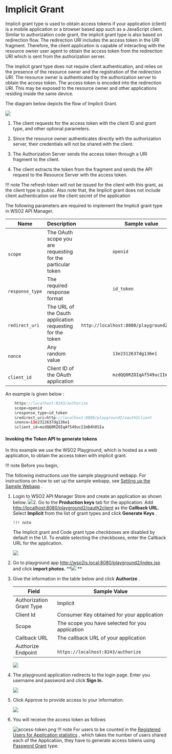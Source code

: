 # Implicit Grant

Implicit grant type is used to obtain access tokens if your application (client) is a mobile application or a browser based app such as a JavaScript client. Similar to authorization code grant, the implicit grant type is also based on redirection flow. The redirection URI includes the access token in the URI fragment. Therefore, the client application is capable of interacting with the resource owner user agent to obtain the access token from the redirection URI which is sent from the authorization server.

The implicit grant type does not require client authentication, and relies on the presence of the resource owner and the registration of the redirection URI. The resource owner is authenticated by the authorization server to obtain the access token. The access token is encoded into the redirection URI. This may be exposed to the resource owner and other applications residing inside the same device.

The diagram below depicts the flow of Implicit Grant.

![](https://lh6.googleusercontent.com/QOxOfpBsDRBFJhArtbY_nHSCPDxcT_o9_ggjNV4ztf46HDDtJidzjAuWGxjQK8zg4yPYtmWIKvF0AZaxm9p-pQRi_GF1NuUvWw6yCPJbvDAP9xA2tVJ8xJ1zzVJ-d-zoIyjjzk4o)
1.  The client requests for the access token with the client ID and grant type, and other optional parameters.

2.  Since the resource owner authenticates directly with the authorization server, their credentials will not be shared with the client.

3.  The Authorization Server sends the access token through a URI fragment to the client.

4.  The client extracts the token from the fragment and sends the API request to the Resource Server with the access token.

!!! note
The refresh token will not be issued for the client with this grant, as the client type is public. Also note that, the Implicit grant does not include client authentication use the client secret of the application


The following parameters are required to implement the Implicit grant type in WSO2 API Manager.

| Name                                     | Description                                                 | Sample value                                                                                         |
|------------------------------------------|-------------------------------------------------------------|------------------------------------------------------------------------------------------------------|
| `             scope            `         | The OAuth scope you are requesting for the particular token | `             openid            `                                                                    |
| `             response_type            ` | The required response format                                | `             id_token            `                                                                  |
| `             redirect_uri            `  | The URL of the Oauth application requesting for the token   | `                           http://localhost:8080/playground2/oauth2client                         ` |
| `             nonce            `         | Any random value                                            | `             13e2312637dg136e1            `                                                         |
| `             client_id            `     | Client ID of the OAuth application                          | `             mzdQQ0RZOIqAf549ucIImB4h0SIa            `                                              |

An example is given below :

``` java
    https://localhost:8243/authorize
    scope=openid
    &response_type=id_token
    &redirect_uri=http://localhost:8080/playground2/oauth2client
    &nonce=13e2312637dg136e1
    &client_id=mzdQQ0RZOIqAf549ucIImB4h0SIa
```

#### Invoking the Token API to generate tokens

In this example we use the WSO2 Playground, which is hosted as a web application, to obtain the access token with implicit grant.

!!! note
Before you begin,

The following instructions use the sample playground webapp. For instructions on how to set up the sample webapp, see [Setting up the Sample Webapp](https://docs.wso2.com/display/IS530/Setting+Up+the+Sample+Webapp) .


1.  Login to WSO2 API Manager Store and create an application as shown below.
    ![](attachments/103335293/103335295.png)2.  Go to the **Production keys** tab for the application. Add <http://localhost:8080/playground2/oauth2client> as the **Callback URL.** Select **Implicit** from the list of grant types and click **Generate Keys** .

        !!! note
    The Implicit grant and Code grant type checkboxes are disabled by default in the UI. To enable selecting the checkboxes, enter the Callback URL for the application.


    ![](attachments/103335293/103335296.png)
3.  Go to playground app <http://wso2is.local:8080/playground2/index.jsp> and click **import photos.**
    **![](attachments/103335293/103335297.png)    **
4.  Give the information in the table below and click **Authorize** .

    | Field                    | Sample Value                                                                                   |
    |--------------------------|------------------------------------------------------------------------------------------------|
    | Authorization Grant Type | Implicit                                                                                       |
    | Client Id                | Consumer Key obtained for your application                                                     |
    | Scope                    | The scope you have selected for you application                                                |
    | Callback URL             | The callback URL of your application                                                           |
    | Authorize Endpoint       | `                               https://localhost:8243/authorize                             ` |

    ![](attachments/103335293/103335294.png)
5.  The playground application redirects to the login page. Enter you username and password and click **Sign In.**

    ![](attachments/103335293/103335300.png)
6.  Click Approve to provide access to your information.

    ![](attachments/103335293/103335298.png)
7.  You will receive the access token as follows

    ![access-token.png](attachments/57743277/61047220.png)
!!! note
For users to be counted in the [Registered Users for Application statistics](https://docs.wso2.com/display/AM220/Viewing+API+Statistics#ViewingAPIStatistics-topUsers) , which takes the number of users shared each of the Application, they have to generate access tokens using [Password Grant](https://docs.wso2.com/display/AM210/Password+Grant) type.


